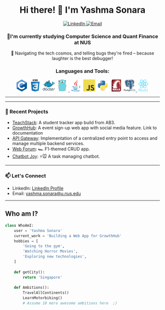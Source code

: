 <h1 align="center">Hi there! 👋 I'm Yashma Sonara</h1>
<p align="center">
  <a href="https://www.linkedin.com/in/yashmasonara/" target="_blank">
    <img src="https://img.shields.io/badge/LinkedIn-0077B5?style=for-the-badge&logo=linkedin&logoColor=white" alt="LinkedIn">
  </a>
  <a href="mailto:yashma.sonara@u.nus.edu target="_blank">
    <img src="https://img.shields.io/badge/Email-D14836?style=for-the-badge&logo=gmail&logoColor=white" alt="Email">
  </a>
  <!-- Add other social links here -->
</p>

<h3 align="center">🏫I'm currently studying Computer Science and Quant Finance at NUS</h3>



<p align="center">
  🚀 Navigating the tech cosmos, and telling bugs they're fired – because laughter is the best debugger!
</p>

<!--<p align="center">
  <img src="https://github-readme-stats.vercel.app/api/top-langs/?username=yashma-sonara&layout=compact&theme=dark" alt="Top Languages">
</p> -->

<h3 align="center">Languages and Tools:</h3>

<p align="center">
  <img src="https://raw.githubusercontent.com/devicons/devicon/master/icons/c/c-original.svg" alt="C" width="40" height="40"/>
  <img src="https://raw.githubusercontent.com/devicons/devicon/master/icons/css3/css3-original-wordmark.svg" alt="CSS3" width="40" height="40"/>
  <img src="https://raw.githubusercontent.com/devicons/devicon/master/icons/docker/docker-original-wordmark.svg" alt="Docker" width="40" height="40"/>
  <a href="https://golang.org" target="_blank" rel="noreferrer"> <img src="https://raw.githubusercontent.com/devicons/devicon/master/icons/go/go-original.svg" alt="go" width="40" height="40"/> </a>

  <img src="https://raw.githubusercontent.com/devicons/devicon/master/icons/java/java-original.svg" alt="Java" width="40" height="40"/>
  <img src="https://raw.githubusercontent.com/devicons/devicon/master/icons/javascript/javascript-original.svg" alt="JavaScript" width="40" height="40"/>
  <img src="https://raw.githubusercontent.com/devicons/devicon/master/icons/python/python-original.svg" alt="Python" width="40" height="40"/>
  <img src="https://raw.githubusercontent.com/devicons/devicon/master/icons/rails/rails-original-wordmark.svg" alt="Ruby on Rails" width="40" height="40"/>
  <a href="https://www.postgresql.org" target="_blank" rel="noreferrer"> <img src="https://raw.githubusercontent.com/devicons/devicon/master/icons/postgresql/postgresql-original-wordmark.svg" alt="postgresql" width="40" height="40"/> </a>
  <img src="https://raw.githubusercontent.com/devicons/devicon/master/icons/react/react-original-wordmark.svg" alt="React" width="40" height="40"/>
  <!-- Add more icons for your skills -->
</p>


---


---

### 🚀 Recent Projects

- [TeachStack](https://github.com/yashma-sonara/tp): A student tracker app build from AB3.
- [GrowthHub](https://docs.google.com/document/d/1Of6U-nxuVCoioFDxTJtoeQAKPeO6YXjGjNFx3ASC7sQ/edit?usp=sharing): A event sign-up web app with social media feature. Link to documentation
- [API Gateway](https://github.com/yashma-sonara/API_Gateway): Implementation of a centralized entry point to access and manage multiple backend services.
- [Web Forum](https://github.com/yashma-sonara/Discussion_Forum): 🏎️ F1-themed CRUD app.
- [Chatbot Joy](https://github.com/yashma-sonara/ip): ⚡️🐭 A task managing chatbot.
<!-- Add more projects as needed -->

---

### 📫 Let's Connect

- LinkedIn: [LinkedIn Profile](https://www.linkedin.com/in/yashmasonara/)
- Email: yashma.sonara@u.nus.edu

---

<!-- ![Anurag's GitHub stats](https://github-readme-stats.vercel.app/api?username=yashma-sonara&theme=dark&show_icons=true) -->

## Who am I?
```python
class WhoAmI:
    user = 'Yashma Sonara'
    current_work = 'Building a Web App for GrowthHub'
    hobbies = [
        'Going to the gym',
        'Watching Horror Movies',
        'Exploring new technologies',
    ]

    def getCity():
        return 'Singapore'

    def Ambitions():
        TravelAllContinents()
        LearnMotorbiking()
        # Assume 10 more awesome ambitions here  ;)
